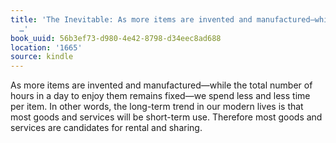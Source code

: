 ```yaml
---
title: 'The Inevitable: As more items are invented and manufactured—while the total
  …'
book_uuid: 56b3ef73-d980-4e42-8798-d34eec8ad688
location: '1665'
source: kindle
---
```


As more items are invented and manufactured—while the total number of hours in a day to enjoy them remains fixed—we spend less and less time per item. In other words, the long-term trend in our modern lives is that most goods and services will be short-term use. Therefore most goods and services are candidates for rental and sharing.